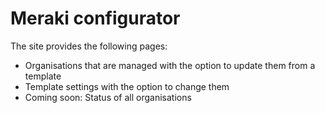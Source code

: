 # Meraki configurator

The site provides the following pages:

* Organisations that are managed with the option to update them from a template
* Template settings with the option to change them
* Coming soon: Status of all organisations
